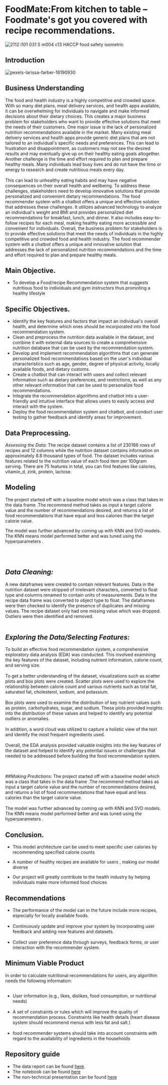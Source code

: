 # FoodMate:From kitchen to table – Foodmate's got you covered with recipe recommendations.
![2112 i101 031 S m004 c13 HACCP food safety isometric](https://user-images.githubusercontent.com/42667708/231758581-15d66932-efb6-48ce-adba-b646ec365746.jpg)

## Introduction

![pexels-larissa-farber-16190930](https://user-images.githubusercontent.com/58382818/182008486-01c0a56b-f055-4d94-b38f-7d838d5f8b0f.png)


## Business Understanding
The food and health industry is a highly competitive and crowded space. With so many diet plans, meal delivery services, and health apps available, it can be overwhelming for individuals to navigate and make informed decisions about their dietary choices. This creates a major business problem for stakeholders who want to provide effective solutions that meet the needs of their customers. One major issue is the lack of personalized nutrition recommendations available in the market. Many existing meal delivery services and health apps provide generic diet plans that are not tailored to an individual's specific needs and preferences. This can lead to frustration and disappointment, as customers may not see the desired results and may eventually give up on their healthy eating goals altogether. Another challenge is the time and effort required to plan and prepare healthy meals. Many individuals lead busy lives and do not have the time or energy to research and create nutritious meals every day. 
<br><br>
This can lead to unhealthy eating habits and may have negative consequences on their overall health and wellbeing. To address these challenges, stakeholders need to develop innovative solutions that provide personalized and convenient dietary recommendations. The food recommender system with a chatbot offers a unique and effective solution that addresses these challenges. It utilizes advanced technology to analyze an individual's weight and BMI and provides personalized diet recommendations for breakfast, lunch, and dinner. It also includes easy-to-follow recipes for each meal, making healthy eating more accessible and convenient for individuals. Overall, the business problem for stakeholders is to provide effective solutions that meet the needs of individuals in the highly competitive and crowded food and health industry. The food recommender system with a chatbot offers a unique and innovative solution that addresses the lack of personalized nutrition recommendations and the time and effort required to plan and prepare healthy meals.

## Main Objective.
* To develop a Food/recipe Recommendation system that suggests nutritious food to individuals and gym instructors thus promoting a healthy lifestyle


## Specific Objectives.
* Identify the key features and factors that impact an individual's overall health, and determine which ones should be incorporated into the food recommendation system.
* Clean and preprocess the nutrition data available in the dataset, and combine it with external data sources to create a comprehensive nutrition database that can be used by the recommendation system.
* Develop and implement recommendation algorithms that can generate personalized food recommendations based on the user's individual characteristics such as age, gender, degree of physical activity, locally available foods, and dietary customs.
* Create a chatbot that can interact with users and collect relevant information such as dietary preferences, and restrictions, as well as any other relevant information that can be used to personalize food recommendations.
* Integrate the recommendation algorithms and chatbot into a user-friendly and intuitive interface that allows users to easily access and interact with the system.
* Deploy the food recommendation system and chatbot, and conduct user testing to gather feedback and identify areas for improvement.



## Data Preprocessing.
*Assessing the Data:* The recipe dataset contains  a list of 230186 rows of recipes and 12 columns while the nutrition dataset contains information on approximately 8.8 thousand types of food. The dataset includes various features related to the nutrition value of each food item per 100gram serving. There are 75 features in total, you can find features like calories, vitamin_d, zink, protein, lactose. 

## Modeling
The project started off with a baseline model which was a class that takes in the data frame .The recommend method takes as input a target calorie value and the number of recommendations desired, and returns a list of food recommendations that have equal and less calories than the target calorie value.

The model was further advanced by coming up with  KNN and SVD models.  The KNN means model performed better and was tuned using the hyperparameters .



<br><br>
## *Data Cleaning:* 
A new dataframes were created to contain relevant features.  Data in the nutrition dataset were stripped of irrelevant characters, converted to float type and columns renamed to contain units of measurements.  Data in the recipe data frame was converted to object type to float. The dataframes were then checked to identify the presence of duplicates and missing values. The recipe dataset only had one missing value which was dropped. Outliers were then identified and removed.
<br><br>
## *Exploring the Data/Selecting Features:* 
To build an effective food recommendation system, a comprehensive exploratory data analysis (EDA) was conducted. This involved examining the key features of the dataset, including nutrient information, calorie count, and serving size.
<br><br>
To get a better understanding of the dataset, visualizations such as scatter plots and  box plots were created. Scatter plots were used to explore the relationship between calorie count and various nutrients such as total fat, saturated fat, cholesterol, sodium, and potassium.
<br><br>
Box plots were used to examine the distribution of key nutrient values such as protein, carbohydrates, sugar, and sodium. These plots provided insights into the distribution of these values and helped to identify any potential outliers or anomalies.
<br><br>
In addition, a word cloud was utilized to capture a holistic view of the text and identify the most frequent ingredients used.
<br><br>
Overall, the EDA analysis provided valuable insights into the key features of the dataset and helped to identify any potential issues or challenges that needed to be addressed before building the food recommendation system.


<br><br>
##*Making Predictions:* 
The project started off with a baseline model which was a class that takes in the data frame .The recommend method takes as input a target calorie value and the number of recommendations desired, and returns a list of food recommendations that have equal and less calories than the target calorie value.
<br><br>
The model was further advanced by coming up with  KNN and SVD models.  The KNN means model performed better and was tuned using the hyperparameters .



## Conclusion.
* This model architecture  can be used to meet specific user calories by recommending specified calorie counts

* A number of healthy recipes are available for users , making our  model diverse
 
* Our project will greatly contribute to the health industry by helping individuals make more informed food choices


## Recommendations
* The performance of the model can in the future include more recipes, especially for locally available foods.
<br><br>
* Continuously update and improve your system by incorporating user feedback and adding new features and datasets.
<br><br>
* Collect user preference data through surveys, feedback forms, or user interaction with the recommender system.

## Minimum Viable Product
In order to calculate nutritional recommendations for users, any algorithm needs the following information:
<br><br>
* User information (e.g., likes, dislikes, food consumption, or nutritional needs)
<br><br>
* A set of constraints or rules which will improve the quality of recommendation process. Constraints like health details (heart disease system should recommend menus with less fat and salt.)
<br><br>
* food recommender systems should take into account constraints with regard to the availability of ingredients in the households 


## Repository guide
- The data report can be found [here](https://docs.google.com/document/d/1_aPR6ERRkovH0vZqwZC7jjUlQ6XsPyL0ozjMDvaFKFI/edit).
- The notebook can be found [here](https://github.com/Wachira-2030/FoodMate/blob/main/FoodMate.ipynb)
- The non-technical presentation can be found [here](https://www.canva.com/design/DAFf0RGFcRo/9LfaNHhe56W2hz1aeqTTRw/view?utm_content=DAFf0RGFcRo&utm_campaign=designshare&utm_medium=link&utm_source=viewer)



